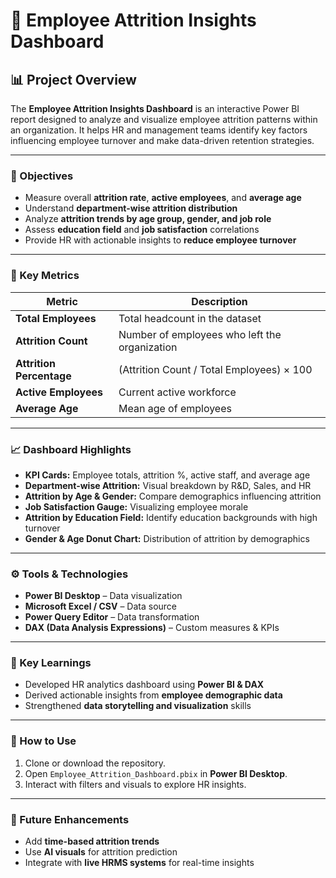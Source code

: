# 🧠 Employee Attrition Insights Dashboard


## 📊 Project Overview
The **Employee Attrition Insights Dashboard** is an interactive Power BI report designed to analyze and visualize employee attrition patterns within an organization. It helps HR and management teams identify key factors influencing employee turnover and make data-driven retention strategies.

---

### 🎯 Objectives
- Measure overall **attrition rate**, **active employees**, and **average age**  
- Understand **department-wise attrition distribution**  
- Analyze **attrition trends by age group, gender, and job role**  
- Assess **education field** and **job satisfaction** correlations  
- Provide HR with actionable insights to **reduce employee turnover**

---

### 🧩 Key Metrics
| Metric | Description |
|--------|--------------|
| **Total Employees** | Total headcount in the dataset |
| **Attrition Count** | Number of employees who left the organization |
| **Attrition Percentage** | (Attrition Count / Total Employees) × 100 |
| **Active Employees** | Current active workforce |
| **Average Age** | Mean age of employees |

---

### 📈 Dashboard Highlights
- **KPI Cards:** Employee totals, attrition %, active staff, and average age  
- **Department-wise Attrition:** Visual breakdown by R&D, Sales, and HR  
- **Attrition by Age & Gender:** Compare demographics influencing attrition  
- **Job Satisfaction Gauge:** Visualizing employee morale  
- **Attrition by Education Field:** Identify education backgrounds with high turnover  
- **Gender & Age Donut Chart:** Distribution of attrition by demographics  

---

### ⚙️ Tools & Technologies
- **Power BI Desktop** – Data visualization  
- **Microsoft Excel / CSV** – Data source  
- **Power Query Editor** – Data transformation  
- **DAX (Data Analysis Expressions)** – Custom measures & KPIs  

---

### 🧠 Key Learnings
- Developed HR analytics dashboard using **Power BI & DAX**  
- Derived actionable insights from **employee demographic data**  
- Strengthened **data storytelling and visualization** skills  

---

### 📂 How to Use
1. Clone or download the repository.  
2. Open `Employee_Attrition_Dashboard.pbix` in **Power BI Desktop**.  
3. Interact with filters and visuals to explore HR insights.  

---

### 🚀 Future Enhancements
- Add **time-based attrition trends**  
- Use **AI visuals** for attrition prediction  
- Integrate with **live HRMS systems** for real-time insights


